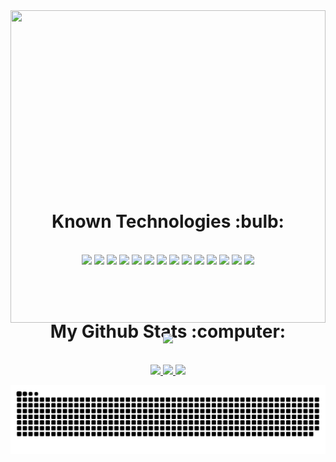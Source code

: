 <div style="width:100%;height:0;padding-bottom:56%;position:relative;" align="center">
  <img src="https://i.imgur.com/01ihh0G.gif" width="100%" height="500px" />
  
  ![](https://komarev.com/ghpvc/?username=g-llima&color=56BCD9&label=Views)
  
</div>

<h1 align="center">Known Technologies :bulb:</h1>
<br/>
<div align="center">
  
  <img src="https://img.shields.io/badge/HTML5-E34F26?style=for-the-badge&logo=html5&logoColor=white"/>
  <img src="https://img.shields.io/badge/CSS3-1572B6?style=for-the-badge&logo=css3&logoColor=whitee"/>
  <img src="https://img.shields.io/badge/Sass-CC6699?style=for-the-badge&logo=sass&logoColor=white"/>
  <img src="https://img.shields.io/badge/JavaScript-323330?style=for-the-badge&logo=javascript&logoColor=F7DF1E"/>
  <img src="https://img.shields.io/badge/TypeScript-007ACC?style=for-the-badge&logo=typescript&logoColor=white"/>
  <img src="https://img.shields.io/badge/Python-14354C?style=for-the-badge&logo=python&logoColor=white"/>
  <img src="https://img.shields.io/badge/Java-ED8B00?style=for-the-badge&logo=java&logoColor=white"/>
  <img src="https://img.shields.io/badge/React-20232A?style=for-the-badge&logo=react&logoColor=61DAFB"/>
  <img src="https://img.shields.io/badge/Angular-DD0031?style=for-the-badge&logo=angular&logoColor=white"/>
  <img src="https://img.shields.io/badge/.NET-5C2D91?style=for-the-badge&logo=.net&logoColor=white"/>
  <img src="https://img.shields.io/badge/Express.js-404D59?style=for-the-badge"/>
  <img src="https://img.shields.io/badge/Node.js-43853D?style=for-the-badge&logo=node.js&logoColor=white"/>
  <img src="https://img.shields.io/badge/Git-E34F26?style=for-the-badge&logo=git&logoColor=white"/>
  <img src="https://img.shields.io/badge/GitHub-100000?style=for-the-badge&logo=github&logoColor=white"/>
  
  <br/><br/>
</div>

<div align="center">
  <h1>My Github Stats :computer:</h1>
  <br/>
  <a href="https://github.com/g-llima">
  <img height="180em" src="https://github-readme-stats.vercel.app/api?username=g-llima&show_icons=true&theme=react&include_all_commits=true&count_private=true"/>
  <img height="180em" src="https://github-readme-stats.vercel.app/api/top-langs/?username=g-llima&layout=compact&langs_count=7&theme=react"/>
  <img height="180em" src="https://github-readme-streak-stats.herokuapp.com/?user=g-llima&theme=react"
</div>
    
![snake gif](https://github.com/g-llima/g-llima/blob/output/github-contribution-grid-snake.svg)
